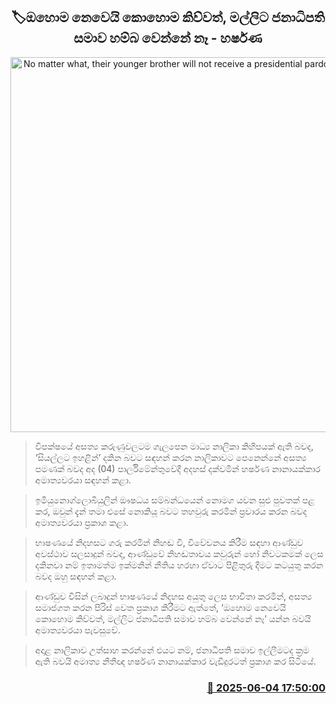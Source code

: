 <p align='center'><b><h2 align='center' title='No matter what, their younger brother will not receive a presidential pardon - Harshana'>🏷ඔහොම නෙවෙයි කොහොම කිව්වත්, මල්ලිට ජනාධිපති සමාව හම්බ වෙන්නේ නෑ - හර්ෂණ</h2></b></p>
<p align='center'><img src='https://helakuru.sgp1.cdn.digitaloceanspaces.com/esana/images/lib/harshana-nanayakkara-parliment-budget.jpg' width='600' alt='No matter what, their younger brother will not receive a presidential pardon - Harshana'></p>

> විපක්ෂයේ අසත්‍ය කරුණුවලටම ගැලපෙන මාධ්‍ය නාලිකා කිහිපයක් ඇති බවද, ‘සියල්ලට ඉහළින්’ දකින බවට සඳහන් කරන නාලිකාවට පෙනෙන්නේ අසත්‍ය පමණක් බවද අද (04) පාර්ලිමේන්තුවේදී අදහස් දක්වමින් හර්ෂණ නානායක්කාර අමාත්‍යවරයා සඳහන් කළා.

> ඉමියුනොග්ලොබියුලින් ඖෂධය සම්බන්ධයෙන් නොමග යවන සුළු පුවතක් පළ කර, ඔවුන් දැන් තමා එසේ නොකියූ බවට තහවුරු කරමින් ප්‍රචාරය කරන බවද අමාත්‍යවරයා ප්‍රකාශ කළා.

> භාෂ‍ණයේ නිදහසට ගරු කරමින් නිහඬ වී, විවේචනය කිරීම සඳහා ආණ්ඩුව අවස්ථාව සලසාදුන් බවද, ආණ්ඩුවේ නිහඬතාවය කවුරුන් හෝ නිවටකමක් ලෙස දකිනවා නම් ඉතාමත්ම ඉක්මනින් නීතිය හරහා ඒවාට පිළිතුරු දීමට කටයුතු කරන බවද ඔහු සඳහන් කළා.

> ආණ්ඩුව විසින් ලබාදුන් භාෂණයේ නිදහස අයුතු ලෙස භාවිතා කරමින්, අසත්‍ය සමාජගත කරන පිරිස් වෙත ප්‍රකාශ කිරීමට ඇත්තේ, ‘ඔහොම නෙවෙයි කොහොම කිව්වත්, මල්ලිට ජනාධිපති සමාව හම්බ වෙන්නේ නෑ’ යන්න බවයි අමාත්‍යවරයා පැවසුවේ.

> අදාළ නාලිකාව උත්සාහ කරන්නේ එයට නම්, ජනාධිපති සමාව ඉල්ලීමටද ක්‍රම ඇති බවයි අමාත්‍ය නීතීඥ හර්ෂණ නානායක්කාර වැඩිදුරටත් ප්‍රකාශ කර සිටියේ.



<h3 align='right'><a href='https://www.helakuru.lk/esana/p/110708/'>📅 2025-06-04 17:50:00</a></h3>
